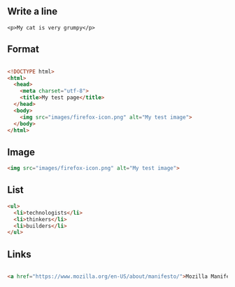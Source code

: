 ## Write a line 

`<p>My cat is very grumpy</p>`


## Format
```html

<!DOCTYPE html>
<html>
  <head>
    <meta charset="utf-8">
    <title>My test page</title>
  </head>
  <body>
    <img src="images/firefox-icon.png" alt="My test image">
  </body>
</html>
```
## Image 

```html
<img src="images/firefox-icon.png" alt="My test image">
```

## List 



```html
<ul>
  <li>technologists</li>
  <li>thinkers</li>
  <li>builders</li>
</ul>
```

## Links

```html

<a href="https://www.mozilla.org/en-US/about/manifesto/">Mozilla Manifesto</a>

``` 
